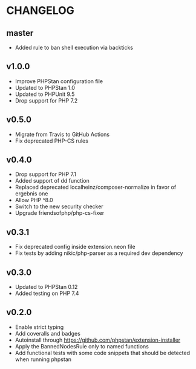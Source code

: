 CHANGELOG
=========

master
------

* Added rule to ban shell execution via backticks

v1.0.0
------

* Improve PHPStan configuration file
* Updated to PHPStan 1.0
* Updated to PHPUnit 9.5
* Drop support for PHP 7.2

v0.5.0
------

* Migrate from Travis to GitHub Actions
* Fix deprecated PHP-CS rules 

v0.4.0
------

* Drop support for PHP 7.1
* Added support of dd function
* Replaced deprecated localheinz/composer-normalize in favor of ergebnis one
* Allow PHP ^8.0
* Switch to the new security checker
* Upgrade friendsofphp/php-cs-fixer

v0.3.1
------

* Fix deprecated config inside extension.neon file
* Fix tests by adding nikic/php-parser as a required dev dependency

v0.3.0
------

* Updated to PHPStan 0.12
* Added testing on PHP 7.4

v0.2.0
------

* Enable strict typing
* Add coveralls and badges
* Autoinstall through https://github.com/phpstan/extension-installer
* Apply the BannedNodesRule only to named functions
* Add functional tests with some code snippets that should be detected when running phpstan
